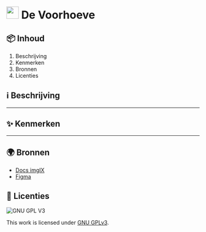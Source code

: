 # <img src="https://user-images.githubusercontent.com/47314813/211351312-ca3f7823-2552-498c-987c-9747ebee92c0.png" height="32px"> De Voorhoeve

## 📦 Inhoud
1. Beschrijving
2. Kenmerken
3. Bronnen
4. Licenties

## ℹ️ Beschrijving
***

## ✨ Kenmerken
***

## 🌍 Bronnen
- [Docs imgIX](https://docs.imgix.com/)
- [Figma](https://www.figma.com/file/d8RftFmwUIJOaC10oYgITi/Lustrumpage?node-id=0%3A1)

## 🪪 Licenties

![GNU GPL V3](https://www.gnu.org/graphics/gplv3-127x51.png)

This work is licensed under [GNU GPLv3](./LICENSE).
